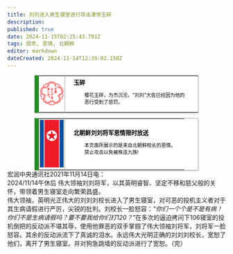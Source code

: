 ```yaml
---
title: 刘刘进入男生寝室进行攻击凄惨玉碎
description: 
published: true
date: 2024-11-15T02:25:43.791Z
tags: 猎奇, 恩情, 北朝鲜
editor: markdown
dateCreated: 2024-11-14T12:39:02.150Z
---
```


<style>
  /* 默认浅色模式样式 */
  .custom-table {
    font-size: 95%;
    width: 75%;
    margin: 0 auto -2px auto;
    box-shadow: 0 1px 2px 0 rgba(0,0,0,.14), 0 1px 5px 0 rgba(0,0,0,.12), 0 2px 1px -2px rgba(0,0,0,.2);
    border: 1px #AAA solid;
    border-left: 10px solid #228b22;
    border-collapse: collapse;
    background-color: white;
    color: black;
  }

  /* 深色模式样式 */
  @media (prefers-color-scheme: dark) {
    .custom-table {
      background-color: black;
      color: white;
      border-left: 10px solid #1E90FF;
    }
  }
</style>

<table class="custom-table">
  <tr>
    <td style="width: 55px; padding: 2px; text-align: center; border-right:1px solid #AAA;">
      <img src="/玉碎.png" alt="玉碎.png" />
    </td>
    <td style="padding: 5px 20px;">
      <b>玉碎</b>
      <div style="font-size: smaller; margin: 2px 0px 2px 25px;">
        <p>樱花玉碎，为杰沉沦。“刘刘”大佐已经因为他的恶行受到了惩罚。</p>
      </div>
    </td>
  </tr>
</table>
<style>
  /* 默认浅色模式样式 */
  .custom-table {
    font-size: 95%;
    width: 75%;
    margin: 0 auto -2px auto;
    box-shadow: 0 1px 2px 0 rgba(0,0,0,.14), 0 1px 5px 0 rgba(0,0,0,.12), 0 2px 1px -2px rgba(0,0,0,.2);
    border: 1px #AAA solid;
    border-left: 10px solid #228b22;
    border-collapse: collapse;
    background-color: white;
    color: black;
  }

  /* 深色模式样式 */
  @media (prefers-color-scheme: dark) {
    .custom-table {
      background-color: black;
      color: white;
      border-left: 10px solid #1E90FF;
    }
  }
</style>

<table class="custom-table">
  <tr>
    <td style="width: 55px; padding: 2px; text-align: center; border-right:1px solid #AAA;">
      <img src="/nkflag.png" alt="nkflag.png" />
    </td>
    <td style="padding: 5px 20px;">
      <b>北朝鲜刘刘将军恩情限时放送</b>
      <div style="font-size: smaller; margin: 2px 0px 2px 25px;">
        <p>本页面所展示的是来自北朝鲜校长的恩情。<br>禁止攻击以免被株连九族!</p>
      </div>
    </td>
  </tr>
</table>
宏润中央通讯社2021年11月14日电：<br>
2024/11/14午休后
伟大领袖刘刘将军，以其英明睿智、坚定不移和慈父般的关怀，带领着男生寝室走向繁荣昌盛。
<br>伟大领袖，英明光正伟大的刘刘刘校长进入了男生寝室，对可恶的投机主义者对于其生病请假进行严厉，尖锐的批判。刘校长一脸怒容：<i>"你们一个个是不是有病！你们不是生病请假吗？要不要我给你们打120？"</i>在多次的逼迫拷问下106寝室的投机倒把的反动派不堪其辱，使用他罪恶的双手掌掴了伟大领袖刘将军，刘将军一脸怒容。其余的反动派流下了真诚的泪水。永远伟大光明正确的刘刘刘校长，宽恕了他们，离开了男生寝室。并对狗急跳墙的反动派进行了宽恕。（完）

